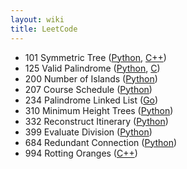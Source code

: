 ```yaml
---
layout: wiki 
title: LeetCode
---
```


- 101 Symmetric Tree ([Python](https://github.com/likejazz/leetcode/blob/master/leetcode/101-symmetric-tree.py), [C++](https://github.com/likejazz/leetcode/blob/master/leetcode/101-symmetric-tree.cpp))
- 125 Valid Palindrome ([Python](https://github.com/likejazz/leetcode/blob/master/leetcode/125-valid-palindrome.py), [C](https://github.com/likejazz/leetcode/blob/master/leetcode/125-valid-palindrome.c))
- 200 Number of Islands ([Python](https://github.com/likejazz/leetcode/blob/master/leetcode/200-number-of-islands.py))
- 207 Course Schedule ([Python](https://github.com/likejazz/leetcode/blob/master/leetcode/207-course-schedule.py))
- 234 Palindrome Linked List ([Go](https://github.com/likejazz/leetcode/blob/master/leetcode/234-palindrome-linked-list.go))
- 310 Minimum Height Trees ([Python](https://github.com/likejazz/leetcode/blob/master/leetcode/310-minimum-height-trees.py))
- 332 Reconstruct Itinerary ([Python](https://github.com/likejazz/leetcode/blob/master/leetcode/332-reconstruct-itinerary.py))
- 399 Evaluate Division ([Python](https://github.com/likejazz/leetcode/blob/master/leetcode/399-evaluate-division.py))
- 684 Redundant Connection ([Python](https://github.com/likejazz/leetcode/blob/master/leetcode/684-redundant-connection.py))
- 994 Rotting Oranges ([C++](https://github.com/likejazz/leetcode/blob/master/leetcode/994-rotting-oranges.cpp))

